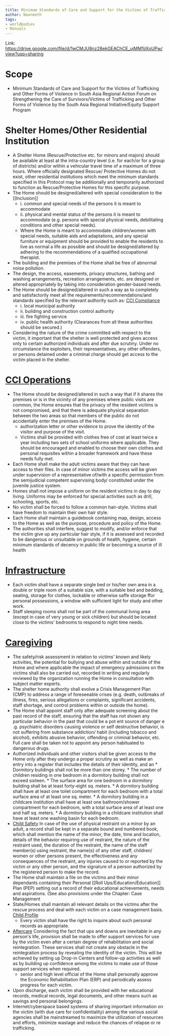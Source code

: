 ```yaml
---
title: Minimum Standards of Care and Support for the Victims of Trafficking and other forms of violence in South Asia
author: Navneeth
tags: 
- worldbodies
- Manuals
---
```


Link: https://drive.google.com/file/d/1wCMJU8nz28ekGEAChCE_ujMM1jjXoUPw/view?usp=sharing
# Scope
- Minimum Standards of Care and Support for the Victims of Trafficking and Other Forms of Violence in South Asia Regional Action Forum on Strengthening the Care of Survivors/Victims of Trafficking and Other Forms of Violence by the South Asia Regional Initiative/Equity Support Program


# Shelter Homes/Other Residential Institution

- A Shelter Home (Rescue/Protective etc. for minors and majors) should be available at least at the intra-country level (i.e. for each/or for a group of districts) and/or within a vehicular travel time of a maximum of three hours. Where officially designated Rescue/ Protective Homes do not exist, other residential institutions which meet the minimum standards specified in this Protocol may be additionally and temporarily authorized to function as Rescue/Protective Homes for this specific purpose.
- The Home should be designed/altered with special consideration to the [[Inclusion]]
	- i. common and special needs of the persons it is meant to accommodate
	- ii. physical and mental status of the persons it is meant to accommodate (e.g. persons with special physical needs, debilitating conditions and other special needs).
	- Where the Home is meant to accommodate children/women with special needs, suitable aids and adaptations, and any special furniture or equipment should be provided to enable the residents to live as normal a life as possible and should be designed/altered by adhering to the recommendations of a qualified occupational therapist. 
- The building and the premises of the Home shall be free of abnormal noise pollution.
- The design, the access, easements, privacy structures, bathing and washing arrangements, recreation arrangements, etc. are designed or altered appropriately by taking into consideration gender-based needs.
- The Home should be designed/altered in such a way as to completely and satisfactorily meet all the requirements/recommendations/and standards specified by the relevant authority such as: [CCI Compliance](Roll%20Ups/CCI%20Operations/CCI%20Compliance.md)
	-  i. local municipal authority
	-  ii. building and construction control authority 
	- iii. fire fighting service 
	- iv. public health authority (Clearances from all these authorities should be secured.)
- Considering the nature of the crime committed with respect to the victim, it important that the shelter is well protected and gives access only to certain authorized individuals and after due scrutiny. Under no circumstance the exploiters, their representatives, any other offenders, or persons detained under a criminal charge should get access to the victim placed in the shelter.

# [CCI Operations](Roll%20Ups/CCI%20Operations/CCI%20Operations.md)

- The Home should be designed/altered in such a way that if it shares the premises or is in the vicinity of any premises where public visits are common, the Home ensures that the privacy of the resident victims is not compromised, and that there is adequate physical separation between the two areas so that members of the public do not accidentally enter the premises of the Home.
	- authorization letter or other evidence to prove the identity of the visitor and purpose of the visit.
	- Victims shall be provided with clothes free of cost at least twice a year including two sets of school uniforms where applicable. They should be encouraged and enabled to choose their own clothes and personal requisites within a broader framework and have these needs fully met.
- Each Home shall make the adult victims aware that they can have access to their files. In case of minor victims the access will be given under supervision of a representative of/with a specific permission from the semijudicial competent supervising body/ constituted under the juvenile justice system.
- Homes shall not impose a uniform on the resident victims in day to day living. Uniforms may be enforced for special activities such as drill, schooling, sports, etc.
- No victim shall be forced to follow a common hair-style. Victims shall have freedom to maintain their own hair style.
- Each Home shall maintain a guidebook containing map, design, access to the Home as well as the purpose, procedure and policy of the Home.
- The authorities shall interfere, suggest to modify, and/or enforce that the victim give up any particular hair style, if it is assessed and recorded to be dangerous or unsuitable on grounds of health, hygiene, certain minimum standards of decency in public life or becoming a source of ill health

# [Infrastructure](Roll%20Ups/Infrastructure.md)
- Each victim shall have a separate single bed or his/her own area in a double or triple room of a suitable size, with a suitable bed and bedding, seating, storage for clothes, lockable or otherwise saffe storage ffor personal possessions, a window with sufficient light for study and other work.
- Staff sleeping rooms shall not be part of the communal living area (except in case of very young or sick children) but should be located close to the victims' bedrooms to respond to night time needs.

# [Caregiving](Roll%20Ups/Caregiving/Caregiving.md)
- The safety/risk assessment in relation to victims' known and likely activities, the potential for bullying and abuse within and outside of the Home and where applicable the impact of emergency admissions on the victims shall also be carried out, recorded in writing and regularly reviewed by the organization running the Home in consultation with subject matter experts.
- The shelter home authority shall evolve a Crisis Management Plan (CMP) to address a range of foreseeable crises (e.g. death, outbreaks of illness, fires, serious allegations or complaints, significant accidents, staff shortage, and control problems within or outside the home).
- The Home shall appoint staff only after adequate screening about the past record of the staff, ensuring that the staff has not shown any particular behavior in the past that could be a pot ent source of danger e .g. psychiatric disorders causing violence or self destructive behavior, is not suffering from substance addiction/ habit (including tobacco and alcohol), exhibits abusive behavior, offending or criminal behavior, etc. Full care shall be taken not to appoint any person habituated to dangerous drugs.
- Authorized individuals and other visitors shall be given access to the Home only after they undergo a proper scrutiny as well as make an entry into a register that includes the details of their identity, and an
        * Dormitory buildings shall not be more than one storey.
        * The number of children residing in one bedroom in a dormitory building shall not exceed sixteen.
        * The surface area for one bedroom in a dormitory building shall be at least forty-eight sq. meters.
        * A dormitory building shall have at least one toilet compartment for each bedroom with a total surface area of at least one sq. meter.
        * A dormitory building in a childcare institution shall have at least one bathroom/shower compartment for each bedroom, with a total surface area of at least one and half sq. meters.
        * A dormitory building in a childcare institution shall have at least one washing basin for each bedroom.
- [Child Safety](Roll%20Ups/Child%20Safety/Child%20Safety.md) In case of the use of physical restraint on a minor by an adult, a record shall be kept in a separate bound and numbered book, which shall mention the name of the minor, the date, time and location, details of the behavior requiring use of restraint, the nature of the restraint used, the duration of the restraint, the name of the staff member(s) using restraint, the name(s) of any other staff, children/ women or other persons present, the effectiveness and any consequences of the restraint, any injuries caused to or reported by the victim or any other person, and the signature of a person authorized by the registered person to make the record.
- The Home shall maintain a file on the victims and their minor dependants containing their Personal [[Roll Ups/Education/Education]] Plan (PEP) setting out a record of their educational achievements, needs and aspirations. (See also provisions under the Chapter: Case Management
- State/Homes shall maintain all relevant details on the victims after the rescue process and deal with each victim on a case management basis. [Child Profile](Roll%20Ups/Child%20Development/Child%20Profile.md)
	- Every victim shall have the right to inquire about such personal records as appropriate.
- [Aftercare](Roll%20Ups/Child%20Development/Child%20Lifecycle/Aftercare.md) Considering the fact that ups and downs are inevitable in any person's life, provision shall be made to offer support services for use by the victim even after a certain degree of rehabilitation and social reintegration. These services shall not create any obstacle in the reintegration process by revealing the identity of the victim. This will be achieved by setting up Drop-in Centers and follow-up activities as well as by building up confidence among the victims to make use of those support services when required.
	- senior and high level official of the Home shall personally approve the Economic Rehabilitation Plan (ERP) and periodically assess progress for each victim.
- Upon discharge, each victim shall be provided with her educational records, medical records, legal documents, and other means such as savings and personal belongings.
- Internet/cyberspace based systems of sharing important information on the victim (with due care for confidentiality) among the various social agencies shall be mainstreamed to maximize the utilization of resources and efforts, minimize wastage and reduce the chances of relapse or re trafficking.


